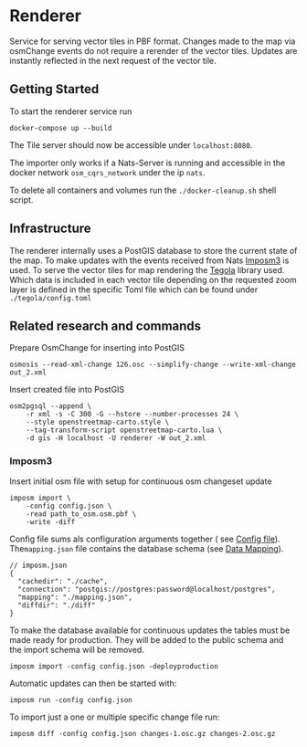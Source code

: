 # Renderer

Service for serving vector tiles in PBF format. Changes made to the map via osmChange events do not require a rerender
of the vector tiles. Updates are instantly reflected in the next request of the vector tile.

## Getting Started

To start the renderer service run

````shell
docker-compose up --build
````

The Tile server should now be accessible under `localhost:8080`.

The importer only works if a Nats-Server is running and accessible in the docker network `osm_cqrs_network` under the
ip `nats`.

To delete all containers and volumes run the `./docker-cleanup.sh` shell script.

## Infrastructure

The renderer internally uses a PostGIS database to store the current state of the map. To make updates with the events
received from Nats [Imposm3](https://github.com/omniscale/imposm3) is used. To serve the vector tiles for map rendering
the [Tegola](https://github.com/go-spatial/tegola) library used. Which data is included in each vector tile depending on
the requested zoom layer is defined in the specific Toml file which can be found under `./tegola/config.toml`

## Related research and commands

Prepare OsmChange for inserting into PostGIS

`osmosis --read-xml-change 126.osc --simplify-change --write-xml-change out_2.xml`

Insert created file into PostGIS

````shell
osm2pgsql --append \ 
    -r xml -s -C 300 -G --hstore --number-processes 24 \
    --style openstreetmap-carto.style \ 
    --tag-transform-script openstreetmap-carto.lua \ 
    -d gis -H localhost -U renderer -W out_2.xml
````

### Imposm3

Insert initial osm file with setup for continuous osm changeset update

````shell
imposm import \
    -config config.json \ 
    -read path_to_osm.osm.pbf \
    -write -diff
````

Config file sums als configuration arguments together (
see [Config file](https://imposm.org/docs/imposm3/latest/tutorial.html#config-file)). The`mapping.json` file contains
the database schema
(see [Data Mapping](https://imposm.org/docs/imposm3/latest/mapping.html)).

````json5
// imposm.json
{
  "cachedir": "./cache",
  "connection": "postgis://postgres:password@localhost/postgres",
  "mapping": "./mapping.json",
  "diffdir": "./diff"
}
````

To make the database available for continuous updates the tables must be made ready for production. They will be added
to the public schema and the import schema will be removed.

````shell
imposm import -config config.json -deployproduction
````

Automatic updates can then be started with:

````shell
imposm run -config config.json
````

To import just a one or multiple specific change file run:

````shell
imposm diff -config config.json changes-1.osc.gz changes-2.osc.gz
````